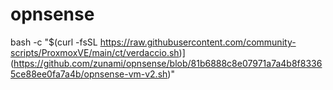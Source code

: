 # opnsense

bash -c "$(curl -fsSL https://raw.githubusercontent.com/community-scripts/ProxmoxVE/main/ct/verdaccio.sh)](https://github.com/zunami/opnsense/blob/81b6888c8e07971a7a4b8f83365ce88ee0fa7a4b/opnsense-vm-v2.sh)"


